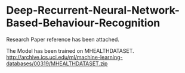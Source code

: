 # Deep-Recurrent-Neural-Network-Based-Behaviour-Recognition

Research Paper reference has been attached.

The Model has been trained on MHEALTHDATASET.
http://archive.ics.uci.edu/ml/machine-learning-databases/00319/MHEALTHDATASET.zip
